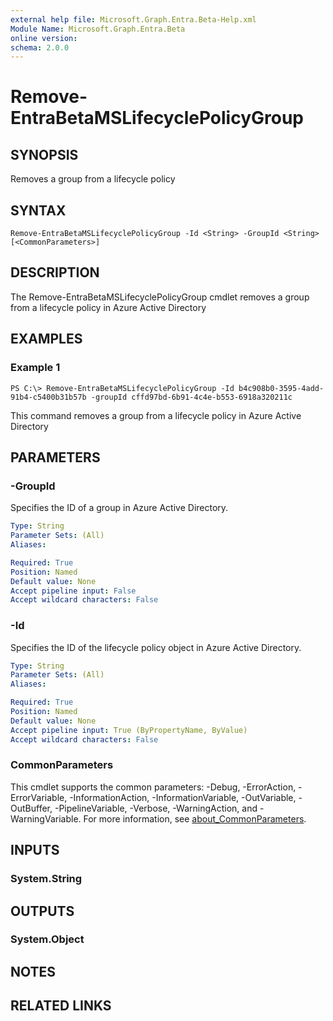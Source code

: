 ```yaml
---
external help file: Microsoft.Graph.Entra.Beta-Help.xml
Module Name: Microsoft.Graph.Entra.Beta
online version:
schema: 2.0.0
---
```


# Remove-EntraBetaMSLifecyclePolicyGroup

## SYNOPSIS
Removes a group from a lifecycle policy

## SYNTAX

```
Remove-EntraBetaMSLifecyclePolicyGroup -Id <String> -GroupId <String> [<CommonParameters>]
```

## DESCRIPTION
The Remove-EntraBetaMSLifecyclePolicyGroup cmdlet removes a group from a lifecycle policy in Azure Active Directory

## EXAMPLES

### Example 1
```
PS C:\> Remove-EntraBetaMSLifecyclePolicyGroup -Id b4c908b0-3595-4add-91b4-c5400b31b57b -groupId cffd97bd-6b91-4c4e-b553-6918a320211c
```

This command removes a group from a lifecycle policy in Azure Active Directory

## PARAMETERS

### -GroupId
Specifies the ID of a group in Azure Active Directory.

```yaml
Type: String
Parameter Sets: (All)
Aliases:

Required: True
Position: Named
Default value: None
Accept pipeline input: False
Accept wildcard characters: False
```

### -Id
Specifies the ID of the lifecycle policy object in Azure Active Directory.

```yaml
Type: String
Parameter Sets: (All)
Aliases:

Required: True
Position: Named
Default value: None
Accept pipeline input: True (ByPropertyName, ByValue)
Accept wildcard characters: False
```

### CommonParameters
This cmdlet supports the common parameters: -Debug, -ErrorAction, -ErrorVariable, -InformationAction, -InformationVariable, -OutVariable, -OutBuffer, -PipelineVariable, -Verbose, -WarningAction, and -WarningVariable. For more information, see [about_CommonParameters](http://go.microsoft.com/fwlink/?LinkID=113216).

## INPUTS

### System.String
## OUTPUTS

### System.Object
## NOTES

## RELATED LINKS
